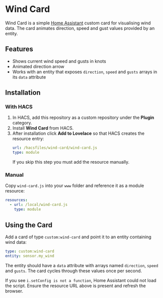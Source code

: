 # Wind Card

Wind Card is a simple [Home Assistant](https://www.home-assistant.io/) custom card for visualising wind data. The card animates direction, speed and gust values provided by an entity.

## Features
- Shows current wind speed and gusts in knots
- Animated direction arrow
- Works with an entity that exposes `direction`, `speed` and `gusts` arrays in its `data` attribute

## Installation
### With HACS
1. In HACS, add this repository as a custom repository under the **Plugin** category.
2. Install **Wind Card** from HACS.
3. After installation click **Add to Lovelace** so that HACS creates the resource entry:
   ```yaml
   url: /hacsfiles/wind-card/wind-card.js
   type: module
   ```
   If you skip this step you must add the resource manually.

### Manual
Copy `wind-card.js` into your `www` folder and reference it as a module resource:
```yaml
resources:
  - url: /local/wind-card.js
    type: module
```

## Using the Card
Add a card of type `custom:wind-card` and point it to an entity containing wind data:
```yaml
type: custom:wind-card
entity: sensor.my_wind
```
The entity should have a `data` attribute with arrays named `direction`, `speed` and `gusts`. The card cycles through these values once per second.

If you see `i.setConfig is not a function`, Home Assistant could not load the script. Ensure the resource URL above is present and refresh the browser.

